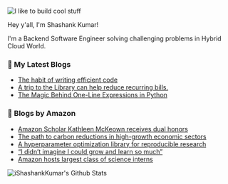 ![I like to build cool stuff](https://res.cloudinary.com/dt8g3rhcy/image/upload/v1595929574/i_like_to_build_cool_shit._1_nzbwjh.png)

Hey y'all, I'm Shashank Kumar! 

I'm a Backend Software Engineer solving challenging problems in Hybrid Cloud World.

### 📕 My Latest Blogs
<!-- BLOG-POST-LIST:START -->
- [The habit of writing efficient code](https://medium.com/@ishashankkumar/the-habit-of-writing-efficient-code-153b05f04269?source=rss-d24dda280d5f------2)
- [A trip to the Library can help reduce recurring bills.](https://medium.com/swlh/a-trip-to-the-library-can-help-reduce-recurring-bills-23bca495cdf5?source=rss-d24dda280d5f------2)
- [The Magic Behind One-Line Expressions in Python](https://medium.com/swlh/the-magic-behind-one-line-expressions-in-python-816c10180c5c?source=rss-d24dda280d5f------2)
<!-- BLOG-POST-LIST:END -->

### 📕 Blogs by Amazon
<!-- AMAZON-BLOG-POST-LIST:START -->
- [Amazon Scholar Kathleen McKeown receives dual honors](https://www.amazon.science/latest-news/amazon-scholar-kathleen-mckeown-receives-dual-honors)
- [The path to carbon reductions in high-growth economic sectors](https://www.amazon.science/blog/the-path-to-carbon-reductions-in-high-growth-economic-sectors)
- [A hyperparameter optimization library for reproducible research](https://www.amazon.science/blog/a-hyperparameter-optimization-library-for-reproducible-research)
- [“I didn’t imagine I could grow and learn so much”](https://www.amazon.science/working-at-amazon/amazon-internships-summer-2022-experience-donato-crisostomi-science-intern)
- [Amazon hosts largest class of science interns](https://www.amazon.science/working-at-amazon/amazon-hosts-largest-class-of-science-interns)
<!-- AMAZON-BLOG-POST-LIST:END -->



<img align="center" alt="iShashankKumar's Github Stats" src="https://github-readme-stats.vercel.app/api?username=ishashankkumar&show_icons=true&hide_border=true" />

